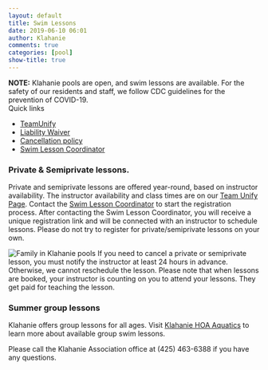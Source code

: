 ```yaml
---
layout: default
title: Swim Lessons
date: 2019-06-10 06:01
author: Klahanie
comments: true
categories: [pool]
show-title: true
---
```


<div class="alert alert-warning">
<strong>NOTE:</strong> Klahanie pools are open, and swim lessons are available. For the safety of our residents and staff, we follow CDC guidelines for the prevention of COVID-19.   
</div>

<div class="card float-right ml-4 mb-4">
  <div class="card-header">
    Quick links
  </div>
  <ul class="list-group list-group-flush">
    <li class="list-group-item"><a href="https://www.teamunify.com/cmkhoaa">TeamUnify</a></li>
    <li class="list-group-item"><a href="{{site.url}}/files/liability-waiver.pdf">Liability Waiver</a></li>
    <li class="list-group-item"><a href="{{site.url}}/files/cancellation-policy.pdf">Cancellation policy</a></li>
    <li class="list-group-item"><a href="mailto:swimlessons@klahanie.com">Swim Lesson Coordinator</a></li>
  </ul>
</div>


### Private &amp; Semiprivate lessons. 

Private and semiprivate lessons are offered year-round, based on instructor availability. The instructor availability and class times are on our [Team Unify Page](https://www.teamunify.com/SwimLessons.jsp?_tabid_=182023&team=cmkhoaa).
Contact the [Swim Lesson Coordinator](mailto:swimlessons@klahanie.com) to start the registration process. After contacting the Swim Lesson Coordinator, you will receive a unique registration link and will be connected with an instructor to schedule lessons. Please do not try to register for private/semiprivate lessons on your own.

<img src="{{site.url}}/images/swim-1.jpg" class="float-right" style="max-width:200px;" alt="Family in Klahanie pools" >
If you need to cancel a private or semiprivate lesson, you must notify the instructor at least 24 hours in advance. Otherwise, we cannot reschedule the lesson. Please note that when lessons are booked, your instructor is counting on you to attend your lessons. They get paid for teaching the lesson. 

### Summer group lessons

Klahanie offers group lessons for all ages. Visit [Klahanie HOA Aquatics](https://www.teamunify.com/SubTabGeneric.jsp?team=cmkhoaa&_stabid_=167646) to learn more about available group swim lessons.

Please call the Klahanie Association office at (425) 463-6388 if you have any questions.
